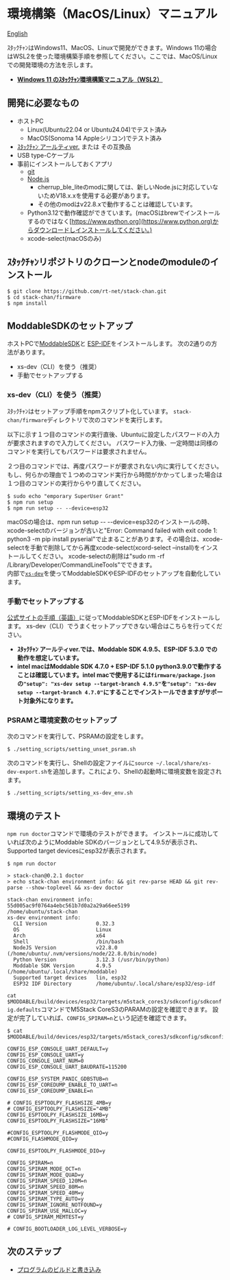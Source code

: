 # 環境構築（MacOS/Linux）マニュアル

[English](./getting-started.md)

ｽﾀｯｸﾁｬﾝはWindows11、MacOS、Linuxで開発ができます。Windows 11の場合はWSL2を使った環境構築手順を参照してください。ここでは、MacOS/Linuxでの開発環境の方法を示します。

* **[Windows 11 のｽﾀｯｸﾁｬﾝ環境構築マニュアル（WSL2）](./getting-started-wsl2_ja.md)**

## 開発に必要なもの

* ホストPC
    * Linux(Ubuntu22.04 or Ubuntu24.04)でテスト済み
    * MacOS(Sonoma 14 Appleシリコン)でテスト済み
* [ｽﾀｯｸﾁｬﾝ アールティver.](https://rt-net.jp/products/rt-stackchan/) または その互換品
* USB type-Cケーブル
* 事前にインストールしておくアプリ
  * [git](https://git-scm.com/)
  * [Node.js](https://nodejs.org/en/)
    * cherrup_ble_liteのmodに関しては、新しいNode.jsに対応していないためV18.x.xを使用する必要があります。
    * その他のmodはv22.8.xで動作することは確認しています。
  * Python3.12で動作確認ができています。(macOSはbrewでインストールするのではなく[https://www.python.org](https://www.python.org)からダウンロードしインストールしてください。)
  * xcode-select(macOSのみ)  

## ｽﾀｯｸﾁｬﾝリポジトリのクローンとnodeのmoduleのインストール

```console
$ git clone https://github.com/rt-net/stack-chan.git
$ cd stack-chan/firmware
$ npm install
```

## ModdableSDKのセットアップ

ホストPCで[ModdableSDK](https://github.com/Moddable-OpenSource/moddable)と
[ESP-IDF](https://docs.espressif.com/projects/esp-idf/en/latest/esp32/get-started/index.html)をインストールします。
次の2通りの方法があります。

- xs-dev（CLI）を使う（推奨）
- 手動でセットアップする

### xs-dev（CLI）を使う（推奨）

ｽﾀｯｸﾁｬﾝはセットアップ手順をnpmスクリプト化しています。
`stack-chan/firmware`ディレクトリで次のコマンドを実行します。

以下に示す１つ目のコマンドの実行直後、Ubuntuに設定したパスワードの入力が要求されますので入力してください。 パスワード入力後、一定時間は同様のコマンドを実行してもパスワードは要求されません。

２つ目のコマンドでは、再度パスワードが要求されない内に実行してください。 もし、何らかの理由で１つめのコマンド実行から時間がかかってしまった場合は１つ目のコマンドの実行からやり直してください。

```console
$ sudo echo "emporary SuperUser Grant"
$ npm run setup
$ npm run setup -- --device=esp32
```

macOSの場合は、npm run setup -- --device=esp32のインストールの時、xcode-selectのバージョンが古いと"Error: Command failed with exit code 1: python3 -m pip install pyserial"で止まることがあります。その場合は、xcode-selectを手動で削除してから再度xcode-select(xcord-select –install)をインストールしてください。 
xcode-selectの削除は"sudo rm -rf /Library/Developer/CommandLineTools"でできます。  
内部で[`xs-dev`](https://github.com/HipsterBrown/xs-dev)を使ってModdableSDKやESP-IDFのセットアップを自動化しています。  


### 手動でセットアップする

[公式サイトの手順（英語）](https://github.com/Moddable-OpenSource/moddable/blob/public/documentation/Moddable%20SDK%20-%20Getting%20Started.md)に従ってModdableSDKとESP-IDFをインストールします。
xs-dev（CLI）でうまくセットアップできない場合はこちらを行ってください。

- **ｽﾀｯｸﾁｬﾝ アールティver.では、Moddable SDK 4.9.5、ESP-IDF 5.3.0 での動作を想定しています。**
- **intel macはModdable SDK 4.7.0 + ESP-IDF 5.1.0 python3.9.0で動作することは確認しています。intel macで使用するには`firmware/package.json`の`"setup": "xs-dev setup --target-branch 4.9.5"`を`"setup": "xs-dev setup --target-branch 4.7.0"`にすることでインストールできますがサポート対象外になります。**

### PSRAMと環境変数のセットアップ

次のコマンドを実行して、PSRAMの設定をします。

```console
$ ./setting_scripts/setting_unset_psram.sh
```

次のコマンドを実行し、Shellの設定ファイルに`source ~/.local/share/xs-dev-export.sh`を追加します。これにより、Shellの起動時に環境変数を設定されます。

```console
$ ./setting_scripts/setting_xs-dev_env.sh 
```

## 環境のテスト

`npm run doctor`コマンドで環境のテストができます。
インストールに成功していれば次のようにModdable SDKのバージョンとして4.9.5が表示され、Supported target devicesにesp32が表示されます。

```console
$ npm run doctor

> stack-chan@0.2.1 doctor
> echo stack-chan environment info: && git rev-parse HEAD && git rev-parse --show-toplevel && xs-dev doctor

stack-chan environment info:
55d005ac9f0764a4ebc561b7d0a2a29a66ee5199
/home/ubuntu/stack-chan
xs-dev environment info:
  CLI Version                0.32.3
  OS                         Linux
  Arch                       x64
  Shell                      /bin/bash
  NodeJS Version             v22.8.0 (/home/ubuntu/.nvm/versions/node/22.8.0/bin/node)
  Python Version             3.12.3 (/usr/bin/python)
  Moddable SDK Version       4.9.5 (/home/ubuntu/.local/share/moddable)
  Supported target devices   lin, esp32
  ESP32 IDF Directory        /home/ubuntu/.local/share/esp32/esp-idf
```

`cat $MODDABLE/build/devices/esp32/targets/m5stack_cores3/sdkconfig/sdkconfig.defaults`コマンドでM5Stack CoreS3のPARAMの設定を確認できます。
設定が完了していれば、`CONFIG_SPIRAM=n`という記述を確認できます。

```console
$ cat $MODDABLE/build/devices/esp32/targets/m5stack_cores3/sdkconfig/sdkconfig.defaults

CONFIG_ESP_CONSOLE_UART_DEFAULT=y
CONFIG_ESP_CONSOLE_UART=y
CONFIG_CONSOLE_UART_NUM=0
CONFIG_ESP_CONSOLE_UART_BAUDRATE=115200

CONFIG_ESP_SYSTEM_PANIC_GDBSTUB=n
CONFIG_ESP_COREDUMP_ENABLE_TO_UART=n
CONFIG_ESP_COREDUMP_ENABLE=n

# CONFIG_ESPTOOLPY_FLASHSIZE_4MB=y
# CONFIG_ESPTOOLPY_FLASHSIZE="4MB"
CONFIG_ESPTOOLPY_FLASHSIZE_16MB=y
CONFIG_ESPTOOLPY_FLASHSIZE="16MB"

#CONFIG_ESPTOOLPY_FLASHMODE_QIO=y
#CONFIG_FLASHMODE_QIO=y

CONFIG_ESPTOOLPY_FLASHMODE_DIO=y

CONFIG_SPIRAM=n
CONFIG_SPIRAM_MODE_OCT=n
CONFIG_SPIRAM_MODE_QUAD=y
CONFIG_SPIRAM_SPEED_120M=n
CONFIG_SPIRAM_SPEED_80M=n
CONFIG_SPIRAM_SPEED_40M=y
CONFIG_SPIRAM_TYPE_AUTO=y
CONFIG_SPIRAM_IGNORE_NOTFOUND=y
CONFIG_SPIRAM_USE_MALLOC=y
# CONFIG_SPIRAM_MEMTEST=y

# CONFIG_BOOTLOADER_LOG_LEVEL_VERBOSE=y
```

## 次のステップ

- [プログラムのビルドと書き込み](./flashing-firmware_ja.md)
